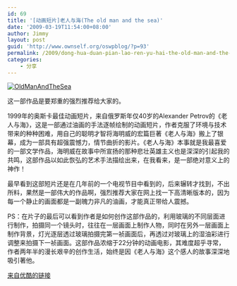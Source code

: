 ```yaml
---
id: 69
title: '[动画短片]老人与海(The old man and the sea)'
date: '2009-03-19T11:54:00+08:00'
author: Jimmy
layout: post
guid: 'http://www.ownself.org/oswpblog/?p=93'
permalink: /2009/dong-hua-duan-pian-lao-ren-yu-hai-the-old-man-and-the-sea.html
categories:
    - 分享
---
```


[![OldManAndTheSea](/wp-content/uploads/2010/Theoldmanandthesea_13DC8/OldManAndTheSea_thumb.jpg "OldManAndTheSea")](/wp-content/uploads/2010/Theoldmanandthesea_13DC8/OldManAndTheSea.jpg)

这一部作品是要郑重的强烈推荐给大家的。

1999年的奥斯卡最佳动画短片，来自俄罗斯年仅40岁的Alexander Petrov的《老人与海》，这是一部通过油画的手法逐帧绘制的动画短片，作者克服了环境与技术带来的种种困难，用自己的聪明才智将海明威的宏篇巨著《老人与海》搬上了银幕，成为一部具有超强震憾力，情节曲折的影片。《老人与海》本事就是我最喜爱的一部文学作品，海明威在故事中所宣扬的那种悲壮英雄主义也是深深的引起我的共鸣，这部作品以如此恢弘的艺术手法描绘出来，在我看来，是一部绝对意义上的神作！

最早看到这部短片还是在几年前的一个电视节目中看到的，后来辗转才找到，不出所料，果然是一部伟大的作品啊，强烈推荐大家在网上找一下高清晰版本的，因为每一个静止的画面都是一副魄力非凡的油画，才能真正带给人震撼。

PS：在片子的最后可以看到作者是如何创作这部作品的，利用玻璃的不同层面进行制作，拍摄同一个镜头时，往往在一层画面上制作人物，同时在另外一层画面上制作背景，灯光逐层透过玻璃拍摄完第一祯画面后，再透过对玻璃上的湿油彩进行调整来拍摄下一祯画面。这部作品浓缩于22分钟的动画电影，其难度超乎寻常，作者两年半的漫长艰辛的创作生活，始终是因《老人与海》这个感人的故事深深地吸引著他。

[来自优酷的链接](http://v.youku.com/v_show/id_XNjU4ODI4NjQ=.html)